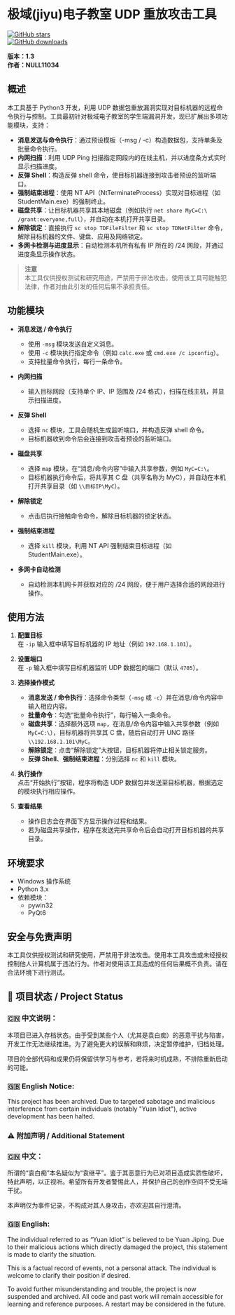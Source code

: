 # 极域(jiyu)电子教室 UDP 重放攻击工具

[![GitHub stars](https://img.shields.io/github/stars/NULL11034/jiyufucker.svg?style=flat)](https://github.com/NULL11034/jiyufucker/stargazers)  
[![GitHub downloads](https://img.shields.io/github/downloads/NULL11034/jiyufucker/total.svg?style=flat)](https://github.com/NULL11034/jiyufucker/releases)

**版本：1.3**  
**作者：NULL11034**

## 概述

本工具基于 Python3 开发，利用 UDP 数据包重放漏洞实现对目标机器的远程命令执行与控制。工具最初针对极域电子教室的学生端漏洞开发，现已扩展出多项功能模块，支持：
- **消息发送与命令执行**：通过预设模板（-msg / -c）构造数据包，支持单条及批量命令执行。
- **内网扫描**：利用 UDP Ping 扫描指定网段内的在线主机，并以进度条方式实时显示扫描进度。
- **反弹 Shell**：构造反弹 shell 命令，使目标机器连接到攻击者预设的监听端口。
- **强制结束进程**：使用 NT API（NtTerminateProcess）实现对目标进程（如 StudentMain.exe）的强制终止。
- **磁盘共享**：让目标机器共享其本地磁盘（例如执行 `net share MyC=C:\ /grant:everyone,full`），并自动在本机打开共享目录。
- **解除锁定**：直接执行 `sc stop TDFileFilter` 和 `sc stop TDNetFilter` 命令，解除目标机器的文件、键盘、应用及网络锁定。
- **多网卡检测与进度显示**：自动检测本机所有私有 IP 所在的 /24 网段，并通过进度条显示操作状态。

> **注意**  
> 本工具仅供授权测试和研究用途，严禁用于非法攻击。使用该工具可能触犯法律，作者对由此引发的任何后果不承担责任。

## 功能模块

- **消息发送 / 命令执行**  
  - 使用 `-msg` 模块发送自定义消息。
  - 使用 `-c` 模块执行指定命令（例如 `calc.exe` 或 `cmd.exe /c ipconfig`）。
  - 支持批量命令执行，每行一条命令。

- **内网扫描**  
  - 输入目标网段（支持单个 IP、IP 范围及 /24 格式），扫描在线主机，并显示扫描进度。

- **反弹 Shell**  
  - 选择 `nc` 模块，工具会随机生成监听端口，并构造反弹 shell 命令。
  - 目标机器收到命令后会连接到攻击者预设的监听端口。

- **磁盘共享**  
  - 选择 `map` 模块，在“消息/命令内容”中输入共享参数，例如 `MyC=C:\`。
  - 目标机器执行命令后，将共享其 C 盘（共享名称为 MyC），并自动在本机打开共享目录（如 `\\目标IP\MyC`）。

- **解除锁定**  
  - 点击后执行接触命令命令，解除目标机器的锁定状态。

- **强制结束进程**  
  - 选择 `kill` 模块，利用 NT API 强制结束目标进程（如 StudentMain.exe）。

- **多网卡自动检测**  
  - 自动检测本机网卡并获取对应的 /24 网段，便于用户选择合适的网段进行操作。

## 使用方法

1. **配置目标**  
   在 `-ip` 输入框中填写目标机器的 IP 地址（例如 `192.168.1.101`）。

2. **设置端口**  
   在 `-p` 输入框中填写目标机器监听 UDP 数据包的端口（默认 `4705`）。

3. **选择操作模式**  
   - **消息发送 / 命令执行**：选择命令类型（`-msg` 或 `-c`）并在消息/命令内容中输入相应内容。
   - **批量命令**：勾选“批量命令执行”，每行输入一条命令。
   - **磁盘共享**：选择额外选项 `map`，在消息/命令内容中输入共享参数（例如 `MyC=C:\`），目标机器将共享其 C 盘，随后自动打开 UNC 路径 `\\192.168.1.101\MyC`。
   - **解除锁定**：点击“解除锁定”大按钮，目标机器将停止相关锁定服务。
   - **反弹 Shell**、**强制结束进程**：分别选择 `nc` 和 `kill` 模块。

4. **执行操作**  
   点击“开始执行”按钮，程序将构造 UDP 数据包并发送至目标机器，根据选定的模块执行相应操作。

5. **查看结果**  
   - 操作日志会在界面下方显示操作过程和结果。
   - 若为磁盘共享操作，程序在发送完共享命令后会自动打开目标机器的共享目录。

## 环境要求

- Windows 操作系统  
- Python 3.x  
- 依赖模块：  
  - pywin32  
  - PyQt6

## 安全与免责声明

本工具仅供授权测试和研究使用，严禁用于非法攻击。使用本工具攻击或未经授权控制他人计算机属于违法行为。作者对使用该工具造成的任何后果概不负责。请在合法环境下进行测试。


## 🚫 项目状态 / Project Status

### 🇨🇳 中文说明：
本项目已进入存档状态。由于受到某些个人（尤其是袁白痴）的恶意干扰与陷害，开发工作无法继续推进。为了避免更大的误解和麻烦，决定暂停维护，归档处理。

项目的全部代码和成果仍将保留供学习与参考，若将来时机成熟，不排除重新启动的可能。

### 🇬🇧 English Notice:
This project has been archived. Due to targeted sabotage and malicious interference from certain individuals (notably "Yuan Idiot"), active development has been halted.

### ⚠️ 附加声明 / Additional Statement

### 🇨🇳 中文：
所谓的“袁白痴”本名疑似为“袁继平”。鉴于其恶意行为已对项目造成实质性破坏，特此声明，以正视听。希望所有开发者警惕此人，并保护自己的创作空间不受无端干扰。

本声明仅为事件记录，不构成对其人身攻击，亦欢迎其自行澄清。

### 🇬🇧 English:
The individual referred to as “Yuan Idiot” is believed to be Yuan Jiping. Due to their malicious actions which directly damaged the project, this statement is made to clarify the situation.

This is a factual record of events, not a personal attack. The individual is welcome to clarify their position if desired.

To avoid further misunderstanding and trouble, the project is now suspended and archived. All code and past work will remain accessible for learning and reference purposes. A restart may be considered in the future.
